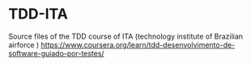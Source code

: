 # TDD-ITA
Source files of the TDD course of ITA (technology institute of Brazilian airforce )
https://www.coursera.org/learn/tdd-desenvolvimento-de-software-guiado-por-testes/
